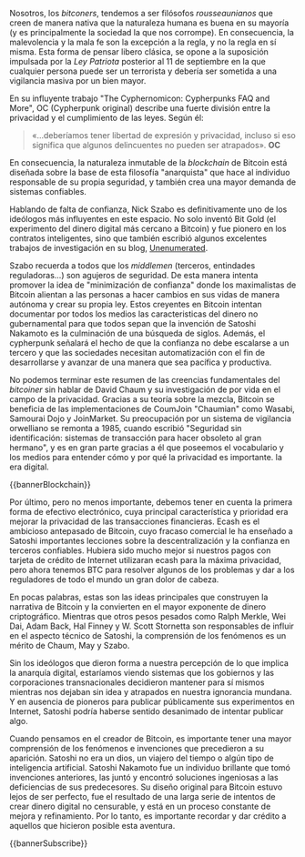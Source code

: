 Nosotros, los *bitconers*, tendemos a ser filósofos *rousseaunianos* que creen de manera nativa que la naturaleza humana es buena en su mayoría (y es principalmente la sociedad la que nos corrompe). En consecuencia, la malevolencia y la mala fe son la excepción a la regla, y no la regla en sí misma. Esta forma de pensar libero clásica, se opone a la suposición impulsada por la *Ley Patriota* posterior al 11 de septiembre en la que cualquier persona puede ser un terrorista y debería ser sometida a una vigilancia masiva por un bien mayor.

En su influyente trabajo "The Cyphernomicon: Cypherpunks FAQ and More", OC (Cypherpunk original) describe una fuerte división entre la privacidad y el cumplimiento de las leyes. Según él:

> «...deberíamos tener libertad de expresión y privacidad, incluso si eso significa que algunos delincuentes no pueden ser atrapados».
> **OC**

En consecuencia, la naturaleza inmutable de la *blockchain* de Bitcoin está diseñada sobre la base de esta filosofía "anarquista" que hace al individuo responsable de su propia seguridad, y también crea una mayor demanda de sistemas confiables.

Hablando de falta de confianza, Nick Szabo es definitivamente uno de los ideólogos más influyentes en este espacio. No solo inventó Bit Gold (el experimento del dinero digital más cercano a Bitcoin) y fue pionero en los contratos inteligentes, sino que también escribió algunos excelentes trabajos de investigación en su blog, [Unenumerated](https://unenumerated.blogspot.com/).

Szabo recuerda a todos que los *middlemen* (terceros, entindades reguladoras...) son agujeros de seguridad. De esta manera intenta promover la idea de "minimización de confianza" donde los maximalistas de Bitcoin alientan a las personas a hacer cambios en sus vidas de manera autónoma y crear su propia ley. Estos creyentes en Bitcoin intentan documentar por todos los medios las caracteristicas del dinero no gubernamental para que todos sepan que la invención de Satoshi Nakamoto es la culminación de una búsqueda de siglos. Además, el cypherpunk señalará el hecho de que la confianza no debe escalarse a un tercero y que las sociedades necesitan automatización con el fin de desarrollarse y avanzar de una manera que sea pacífica y productiva.

No podemos terminar este resumen de las creencias fundamentales del *bitcoiner* sin hablar de David Chaum y su investigación de por vida en el campo de la privacidad. Gracias a su teoría sobre la mezcla, Bitcoin se beneficia de las implementaciones de CoumJoin "Chaumian" como Wasabi, Samourai Dojo y JoinMarket. Su preocupación por un sistema de vigilancia orwelliano se remonta a 1985, cuando escribió "Seguridad sin identificación: sistemas de transacción para hacer obsoleto al gran hermano", y es en gran parte gracias a él que poseemos el vocabulario y los medios para entender cómo y por qué la privacidad es importante. la era digital.

{{bannerBlockchain}}

Por último, pero no menos importante, debemos tener en cuenta la primera forma de efectivo electrónico, cuya principal característica y prioridad era mejorar la privacidad de las transacciones financieras. Ecash es el ambicioso antepasado de Bitcoin, cuyo fracaso comercial le ha enseñado a Satoshi importantes lecciones sobre la descentralización y la confianza en terceros confiables. Hubiera sido mucho mejor si nuestros pagos con tarjeta de crédito de Internet utilizaran ecash para la máxima privacidad, pero ahora tenemos BTC para resolver algunos de los problemas y dar a los reguladores de todo el mundo un gran dolor de cabeza.

En pocas palabras, estas son las ideas principales que construyen la narrativa de Bitcoin y la convierten en el mayor exponente de dinero criptográfico. Mientras que otros pesos pesados ​​como Ralph Merkle, Wei Dai, Adam Back, Hal Finney y W. Scott Stornetta son responsables de influir en el aspecto técnico de Satoshi, la comprensión de los fenómenos es un mérito de Chaum, May y Szabo.

Sin los ideólogos que dieron forma a nuestra percepción de lo que implica la anarquía digital, estaríamos viendo sistemas que los gobiernos y las corporaciones transnacionales decidieron mantener para sí mismos mientras nos dejaban sin idea y atrapados en nuestra ignorancia mundana. Y en ausencia de pioneros para publicar públicamente sus experimentos en Internet, Satoshi podría haberse sentido desanimado de intentar publicar algo.

Cuando pensamos en el creador de Bitcoin, es importante tener una mayor comprensión de los fenómenos e invenciones que precedieron a su aparición. Satoshi no era un dios, un viajero del tiempo o algún tipo de inteligencia artificial. Satoshi Nakamoto fue un individuo brillante que tomó invenciones anteriores, las juntó y encontró soluciones ingeniosas a las deficiencias de sus predecesores. Su diseño original para Bitcoin estuvo lejos de ser perfecto, fue el resultado de una larga serie de intentos de crear dinero digital no censurable, y está en un proceso constante de mejora y refinamiento. Por lo tanto, es importante recordar y dar crédito a aquellos que hicieron posible esta aventura.

{{bannerSubscribe}}
